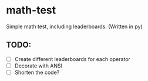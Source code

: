 # math-test
Simple math test, including leaderboards. (Written in py)

## TODO:
- [ ] Create different leaderboards for each operator
- [ ] Decorate with ANSI
- [ ] Shorten the code?
